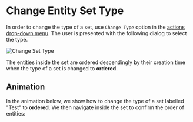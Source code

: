 # Change Entity Set Type

In order to change the type of a set, use `Change Type` option in the [actions drop-down menu](../ui/explorer.md#actions-dropdown). The user is presented with the following dialog to select the type.

![Change Set Type](../../images/entities-general/change-set-type.png "Change Set Type")

The entities inside the set are ordered descendingly by their creation time when the type of a set is changed to **ordered**.

## Animation

In the animation below, we show how to change the type of a set labelled "Test" to **ordered**. We then navigate inside the set to confirm the order of entities:

<img data-gifffer="/images/entities-general/change-set-type.gif" />
